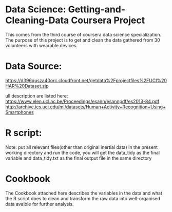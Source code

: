 # Data Science: Getting-and-Cleaning-Data Coursera Project

This comes from the third course of coursera data science specialization. The purpose of this project is to get and clean the data gathered from 30 volunteers with wearable devices.

# Data Source:
https://d396qusza40orc.cloudfront.net/getdata%2Fprojectfiles%2FUCI%20HAR%20Dataset.zip 

ull description are listed here:
https://www.elen.ucl.ac.be/Proceedings/esann/esannpdf/es2013-84.pdf
http://archive.ics.uci.edu/ml/datasets/Human+Activity+Recognition+Using+Smartphones 


# R script:
Note: put all relevant files(other than original inertial data) in the present working directory and run the code, you will get the data_tidy as the final variable and data_tidy.txt as the final output file in the same directory

# Cookbook
The Cookbook attached here describes the variables in the data and what the R script does to clean and transform the raw data into well-organised data avaible for further analysis.



